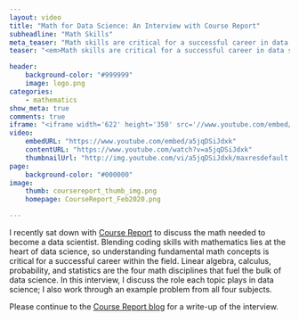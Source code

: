 ```yaml
---
layout: video
title: "Math for Data Science: An Interview with Course Report"
subheadline: "Math Skills"
meta_teaser: "Math skills are critical for a successful career in data science. Find out why in this interview with Course Report."
teaser: "<em>Math skills are critical for a successful career in data science. Find out why in this interview with Course Report.</em>"

header:
    background-color: "#999999"
    image: logo.png
categories:
    - mathematics
show_meta: true
comments: true
iframe: "<iframe width='622' height='350' src='//www.youtube.com/embed/a5jqDSiJdxk' frameborder='0' allowfullscreen></iframe>"
video:
    embedURL: "https://www.youtube.com/embed/a5jqDSiJdxk"
    contentURL: "https://www.youtube.com/watch?v=a5jqDSiJdxk"
    thumbnailUrl: "http://img.youtube.com/vi/a5jqDSiJdxk/maxresdefault.jpg"
page:
    background-color: "#000000"
image:
    thumb: coursereport_thumb_img.png
    homepage: CourseReport_Feb2020.png

---
```

<!--more-->


I recently sat down with [Course Report][1] to discuss the math needed to become a data scientist.  Blending coding skills with mathematics lies at the heart of data science, so understanding fundamental math concepts is critical for a successful career within the field.  Linear algebra, calculus, probability, and statistics are the four math disciplines that fuel the bulk of data science.  In this interview, I discuss the role each topic plays in data science; I also work through an example problem from all four subjects.


Please continue to the [Course Report blog][2] for a write-up of the interview.


[1]: https://www.coursereport.com/
[2]: https://www.coursereport.com/blog/math-for-data-science-with-metis



<!--
image:
    thumb: CourseReport_Thumb.png
    homepage: CourseReport_Feb2020.png
    title: CourseReport_Feb2020.png
    caption: "Photo by CP. Image constructed by Course Report."
    caption_url: "https://www.coursereport.com/"
-->